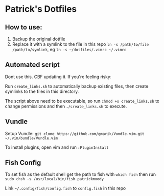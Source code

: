 # Patrick's Dotfiles

## How to use:

1. Backup the original dotfile
2. Replace it with a symlink to the file in this repo `ln -s /path/to/file /path/to/symlink`, eg `ln -s ~/dotfiles/.vimrc ~/.vimrc`

## Automated script

Dont use this. CBF updating it. If you're feeling risky:

Run `create_links.sh` to automatically backup existing files, then create symlinks to the files in this directory.

The script above need to be executable, so run `chmod +x create_links.sh` to change permissions and then `./create_links.sh` to execute.

## Vundle

Setup Vundle: `git clone https://github.com/gmarik/Vundle.vim.git ~/.vim/bundle/Vundle.vim`

To install plugins, open vim and run `:PluginInstall`

## Fish Config

To set fish as the default shell get the path to fish with `which fish` then run `sudo chsh -s /usr/local/bin/fish patrickmoody`

Link `~/.config/fish/config.fish` to `config.fish` in this repo
